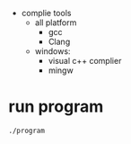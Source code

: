 - complie tools
  - all platform
    - gcc
    - Clang
  - windows:
    - visual c++ complier
    - mingw



# run program
``` bash
./program 
```